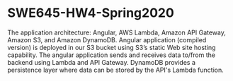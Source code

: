 # SWE645-HW4-Spring2020
The application architecture: Angular, AWS Lambda, Amazon API Gateway, Amazon S3, and Amazon DynamoDB. Angular application (compiled version) is deployed in our S3 bucket using S3’s static Web site hosting capability. The angular application sends and receives data to/from the backend using Lambda and API Gateway. DynamoDB provides a persistence layer where data can be stored by the API's Lambda function. 
